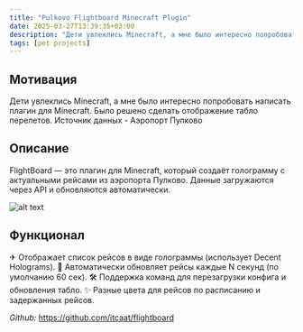 ```yaml
---
title: "Pulkovo Flightboard Minecraft Plugin"
date: 2025-03-27T13:39:35+03:00
description: "Дети увлеклись Minecraft, а мне было интересно попробовать написать плагин для Minecraft. Было решено сделать отображение табло перелетов. Источник данных - Аэропорт Пулково "
tags: [pet projects]
---
```


## Мотивация

Дети увлеклись Minecraft, а мне было интересно попробовать написать плагин для Minecraft. Было решено сделать отображение табло перелетов. Источник данных - Аэропорт Пулково 

## Описание

FlightBoard — это плагин для Minecraft, который создаёт голограмму с актуальными рейсами из аэропорта Пулково. Данные загружаются через API и обновляются автоматически.

![alt text](images/image.png)

## Функционал
✈ Отображает список рейсов в виде голограммы (использует Decent Holograms).
🔄 Автоматически обновляет рейсы каждые N секунд (по умолчанию 60 сек).
🛠 Поддержка команд для перезагрузки конфига и обновления табло.
✨ Разные цвета для рейсов по расписанию и задержанных рейсов.

*Github:* https://github.com/itcaat/flightboard
